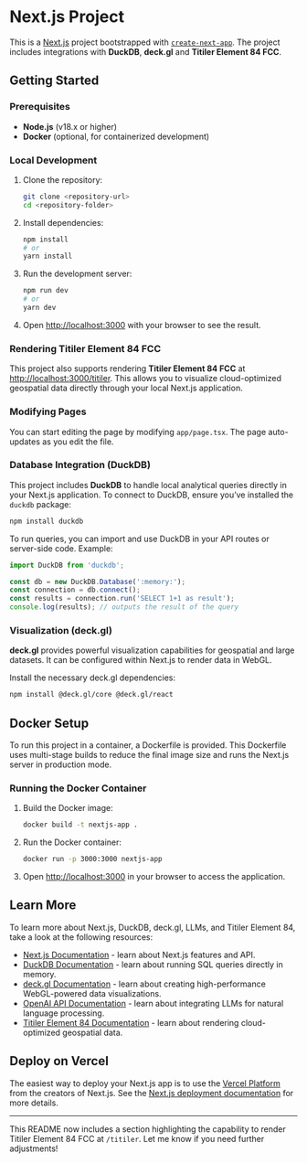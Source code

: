 # Next.js Project

This is a [Next.js](https://nextjs.org) project bootstrapped with [`create-next-app`](https://nextjs.org/docs/app/api-reference/cli/create-next-app). The project includes integrations with **DuckDB**, **deck.gl** and **Titiler Element 84 FCC**.

## Getting Started

### Prerequisites

- **Node.js** (v18.x or higher)
- **Docker** (optional, for containerized development)

### Local Development

1. Clone the repository:
   ```bash
   git clone <repository-url>
   cd <repository-folder>
   ```

2. Install dependencies:
   ```bash
   npm install
   # or
   yarn install
   ```

3. Run the development server:
   ```bash
   npm run dev
   # or
   yarn dev
   ```

4. Open [http://localhost:3000](http://localhost:3000) with your browser to see the result.

### Rendering Titiler Element 84 FCC

This project also supports rendering **Titiler Element 84 FCC** at [http://localhost:3000/titiler](http://localhost:3000/titiler). This allows you to visualize cloud-optimized geospatial data directly through your local Next.js application.

### Modifying Pages
You can start editing the page by modifying `app/page.tsx`. The page auto-updates as you edit the file.

### Database Integration (DuckDB)

This project includes **DuckDB** to handle local analytical queries directly in your Next.js application. To connect to DuckDB, ensure you’ve installed the `duckdb` package:
```bash
npm install duckdb
```

To run queries, you can import and use DuckDB in your API routes or server-side code. Example:

```javascript
import DuckDB from 'duckdb';

const db = new DuckDB.Database(':memory:');
const connection = db.connect();
const results = connection.run('SELECT 1+1 as result');
console.log(results); // outputs the result of the query
```

### Visualization (deck.gl)

**deck.gl** provides powerful visualization capabilities for geospatial and large datasets. It can be configured within Next.js to render data in WebGL.

Install the necessary deck.gl dependencies:
```bash
npm install @deck.gl/core @deck.gl/react
```
## Docker Setup

To run this project in a container, a Dockerfile is provided. This Dockerfile uses multi-stage builds to reduce the final image size and runs the Next.js server in production mode.


### Running the Docker Container

1. Build the Docker image:
   ```bash
   docker build -t nextjs-app .
   ```

2. Run the Docker container:
   ```bash
   docker run -p 3000:3000 nextjs-app
   ```

3. Open [http://localhost:3000](http://localhost:3000) in your browser to access the application.

## Learn More

To learn more about Next.js, DuckDB, deck.gl, LLMs, and Titiler Element 84, take a look at the following resources:

- [Next.js Documentation](https://nextjs.org/docs) - learn about Next.js features and API.
- [DuckDB Documentation](https://duckdb.org/docs/) - learn about running SQL queries directly in memory.
- [deck.gl Documentation](https://deck.gl/docs) - learn about creating high-performance WebGL-powered data visualizations.
- [OpenAI API Documentation](https://beta.openai.com/docs/) - learn about integrating LLMs for natural language processing.
- [Titiler Element 84 Documentation](https://developmentseed.org/titiler/) - learn about rendering cloud-optimized geospatial data.

## Deploy on Vercel

The easiest way to deploy your Next.js app is to use the [Vercel Platform](https://vercel.com/new?utm_medium=default-template&filter=next.js&utm_source=create-next-app&utm_campaign=create-next-app-readme) from the creators of Next.js. See the [Next.js deployment documentation](https://nextjs.org/docs/app/building-your-application/deploying) for more details.

---

This README now includes a section highlighting the capability to render Titiler Element 84 FCC at `/titiler`. Let me know if you need further adjustments!